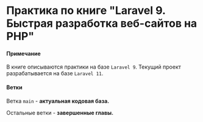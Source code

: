 # Практика по книге "Laravel 9. Быстрая разработка веб-сайтов на PHP"

#### Примечание
В книге описываются практики на базе `Laravel 9`. Текущий проект разрабатывается на базе `Laravel 11`.

#### Ветки
Ветка `main` - **актуальная кодовая база.**

Остальные ветки - **завершенные главы.**
